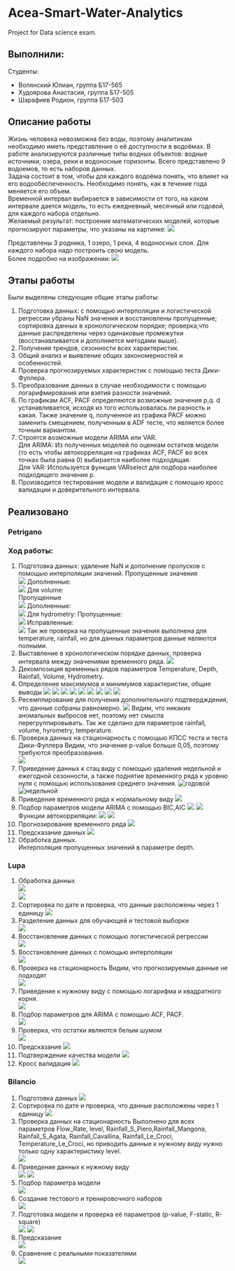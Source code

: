 # Acea-Smart-Water-Analytics
Project for Data science exam.

## Выполнили:
Студенты:
- Волянский Юлиан, группа Б17-565
- Худоярова Анастасия, группа Б17-505
- Шарафиев Родион, группа Б17-503

## Описание работы
Жизнь человека невозможна без воды, поэтому аналитикам необходимо иметь представление о её доступности в водоёмах. В работе анализируются различные типы водных объектов: водные источники, озера, реки и водоносные горизонты.
Всего представлено 9 водоемов, то есть наборов данных. <br/>
Задача состоит в том, чтобы для каждого водоёма понять, что влияет на его водообеспеченность. Необходимо понять, как в течение года меняется его объем.<br/>
Временной интервал выбирается в зависимости от того, на каком интервале дается модель, то есть ежедневный, месячный или годовой, для каждого набора отдельно.<br/>
Желаемый результат: построение математических моделей, которые прогнозируют параметры, что указаны на картинке:
![](img/index.png)

Представлены 3 родника, 1 озеро, 1 река, 4 водоносных слоя. Для каждого набора надо построить свою модель. <br/>
Более подробно на изображении:
![](img/index1.png)

## Этапы работы
Были выделены следующие общие этапы работы:
1. Подготовка данных: с помощью интерполяции и логистической регрессии убраны NaN значения и восстановлены пропущенные; сортировка данных в хронологическом порядке; проверка,что данные распределены через одинаковые промежутки (восстанавливается и дополняется методами выше).
2. Получения трендов, сезонности всех характеристик.
3. Общий анализ и выявление общих закономерностей и особенностей.
4. Проверка прогнозируемых характеристик с помощью теста Дики-Фуллера.
5. Преобразование данных в случае необходимости с помощью логарифмирования или взятия разности значений.
6. По графикам ACF, PACF определяются возможные значения p,q. d устанавливается, исходя из того использовалась ли разность и какая. Также значение q, полученное из графика PACF можно заменить смещением, полученным в ADF тесте, что является более точным вариантом. 
7. Строятся возможные модели ARIMA или VAR. <br/>
Для ARIMA: Из полученных моделей по оценкам остатков модели (то есть чтобы автокорреляция на графиках ACF, PACF во всех точках была равна 0) выбирается наиболее подходящая. <br/>
Для VAR: Используется функция VARselect для подбора наиболее подходящего значения p.<br/>
8. Производится тестирование модели и валидация с помощью кросс валидации и доверительного интервала.

## Реализовано
### Petrigano
### Ход работы:
1. Подготовка данных: удаление NaN и дополнение пропусков с помощью интерполяции значений.
Пропущенные значения<br/>
![](img/depth_mis.png)
Дополненные:<br/>
![](img/depth_fixed.png)
Для volume:<br/>
Пропущенные<br/>
![](img/volume_mis.png)
Дополненные:<br/>
![](img/volume_fixed.png)
Для hydrometry:
Пропущенные:<br/>
![](img/hydrometry_mis.png)
Исправленные:<br/>
![](img/hydrometry_fix.png)
Так же проверка на пропущенные значения выполнена для temperature, rainfall, но для данных параметров данные являются полными.
1. Выставление в хронологическом порядке данных, проверка интервала между значениями временного ряда.
![](img/depth_int.png)
2. Декомпозиция временных рядов параметров Temperature, Depth, Rainfall, Volume, Hydrometry.
3. Определение максимумов и минимумов характеристик, общие выводы
![](img/1.png)
![](img/2.png)
![](img/3.png)
![](img/4.png)
![](img/4_1.png)
![](img/5.png)
![](img/6.png)
![](img/7.png)
![](img/8.png)
3. Ресемплирование для получения дополнительного подтвердждения, что данные собраны равномерно.
![](img/resample.png)
Видим, что никаких аномальных выбросов нет, поэтому нет смысла перегруппировывать. Так же сделано для параметров rainfall, volume, hyrometry, temperature.
4. Проверка данных на стационарность с помощью КПСС теста и теста Дики-Фуллера
Видим, что значение p-value больше 0,05, поэтому требуются преобразования.<br/>
![](img/depth_adf_bad.png)
5. Приведение данных к стац виду с помощью удаления недельной и ежегодной сезонности, а также поднятие временного ряда к уровню нуля с помощью использования среднего значения.
![годовой](img/13.png)
![недельной](img/14.png)
5. Приведение временного ряда к нормальному виду
![](img/10.png)
5. Подбор параметров модели ARIMA с помощью BIC,AIC
![](img/15.png)
![](img/9.png)
Функции автокорриляции:
![](img/15.png)
![](img/16.png)
6. Прогнозирование временного ряда 
![](11.png)
7. Предсказание данных
![](img/12.png)
1. Обработка данных. <br/>
Интерполяция пропущенных значений в параметре depth. <br/>

### Lupa
1. Обработка данных<br/>
![](img/flow_mis.png)<br/>
![](img/mis.png)
1. Сортировка по дате и проверка, что данные расположены через 1 единицу
![](img/l_check.png)
2. Разделение данных для обучающей и тестовой выборки<br/>
![](img/separate.png)
3. Восстановление данных с помощью логистической регрессии<br/>
![](img/flow_pred.png)
4. Восстановление данных с помощью интерполяции<br/>
![](img/flow_pred_interp.png)
5. Проверка на стационарность
Видим, что прогнозируемые данные не подходят<br/>
![](img/flow_prep.png)
6. Приведение к нужному виду с помощью логарифма и квадратного корня.<br/>
![](img/flow_fix.png)
7. Подбор параметров для ARIMA с помощью ACF, PACF.<br/>
![](img/flow_acf_pcf.png)
8. Проверка, что остатки являются белым шумом<br/>
![](img/flow_est.png)
9. Предсказание
![](img/flow_predict.png)
10. Подтверждение качества модели
![](img/flow_proof.png)
11. Кросс валидация
![](img/flow_cross_valid.png)

### Bilancio
1. Подготовка данных
![](img/balancia_prep.png)
1. Сортировка по дате и проверка, что данные расположены через 1 единицу
![](img/balancio_int.png)
2. Проверка данных на стационарность
Выполнено для всех параметров Flow_Rate, level, Rainfall_S_Piero,Rainfall_Mangona, Rainfall_S_Agata, Rainfall_Cavallina, Rainfall_Le_Croci, Temperature_Le_Croci,  но приводить данные к нужному виду нужно только одну характеристику level.<br/>
![](img/level_adf.png)
3. Приведение данных к нужному виду<br/>
![](img/level_diff.png)
![](img/flow_rate1_log.png)
4. Подбор параметра модели<br/>
![](img/VAR_p.png)
5. Создание тестового и тренировочного наборов<br/>
![](img/balanc_test.png)
6. Подготовка модели и проверка её параметров (p-value, F-static, R-square)<br/>
![](img/bal_mod_create.png)
![](img/bal_mod_param.png)
7. Предсказание<br/>
![](img/bal_fors.png)
8. Сравнение с реальными показателями<br/>
![](img/bal_check.png)
